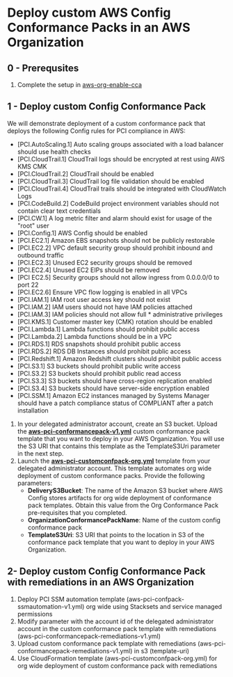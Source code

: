 <p align="center">
</p>

# Deploy custom AWS Config Conformance Packs in an AWS Organization


## 0 - Prerequsites
1. Complete the setup in [aws-org-enable-cca](https://github.com/aws-samples/aws-cloud-compliance-assurance/tree/main/aws-enable-config)


## 1 - Deploy custom Config Conformance Pack

We will demonstrate deployment of a custom conformance pack that deploys the following Config rules for PCI compliance in AWS:
* [PCI.AutoScaling.1] Auto scaling groups associated with a load balancer should use health checks
* [PCI.CloudTrail.1] CloudTrail logs should be encrypted at rest using AWS KMS CMK
* [PCI.CloudTrail.2] CloudTrail should be enabled
* [PCI.CloudTrail.3] CloudTrail log file validation should be enabled
* [PCI.CloudTrail.4] CloudTrail trails should be integrated with CloudWatch Logs
* [PCI.CodeBuild.2] CodeBuild project environment variables should not contain clear text credentials
* [PCI.CW.1] A log metric filter and alarm should exist for usage of the "root" user
* [PCI.Config.1] AWS Config should be enabled
* [PCI.EC2.1] Amazon EBS snapshots should not be publicly restorable
* [PCI.EC2.2] VPC default security group should prohibit inbound and outbound traffic
* [PCI.EC2.3] Unused EC2 security groups should be removed
* [PCI.EC2.4] Unused EC2 EIPs should be removed
* [PCI EC2.5] Security groups should not allow ingress from 0.0.0.0/0 to port 22 
* [PCI.EC2.6] Ensure VPC flow logging is enabled in all VPCs
* [PCI.IAM.1] IAM root user access key should not exist
* [PCI.IAM.2] IAM users should not have IAM policies attached
* [PCI.IAM.3] IAM policies should not allow full * administrative privileges
* [PCI.KMS.1] Customer master key (CMK) rotation should be enabled
* [PCI.Lambda.1] Lambda functions should prohibit public access
* [PCI.Lambda.2] Lambda functions should be in a VPC
* [PCI.RDS.1] RDS snapshots should prohibit public access
* [PCI.RDS.2] RDS DB Instances should prohibit public access
* [PCI.Redshift.1] Amazon Redshift clusters should prohibit public access
* [PCI.S3.1] S3 buckets should prohibit public write access
* [PCI.S3.2] S3 buckets should prohibit public read access
* [PCI.S3.3] S3 buckets should have cross-region replication enabled
* [PCI.S3.4] S3 buckets should have server-side encryption enabled
* [PCI.SSM.1] Amazon EC2 instances managed by Systems Manager should have a patch compliance status of COMPLIANT after a patch installation

1. In your delegated administrator account, create an S3 bucket. Upload the [**aws-pci-conformancepack-v1.yml**](https://github.com/aws-samples/aws-cloud-compliance-assurance/blob/main/aws-org-custom-conformancepacks/cft/aws-pci-conformancepack-v1.yml) custom conformance pack template that you want to deploy in your AWS Organization. You will use the S3 URI that contains this template as the TemplateS3Uri parameter in the next step.
2. Launch the [**aws-pci-customconfpack-org.yml**](https://github.com/aws-samples/aws-cloud-compliance-assurance/blob/main/aws-org-custom-conformancepacks/cft/aws-pci-custom-confpack-org.yml) template from your delegated administrator account. This template automates org wide deployment of custom conformance packs. Provide the following parameters:
	- **DeliveryS3Bucket**: The name of the Amazon S3 bucket where AWS Config stores artifacts for org wide deployment of conformance pack templates. Obtain this value from the Org Conformance Pack pre-requisites that you completed.
	- **OrganizationConformancePackName**: Name of the custom config conformance pack
	- **TemplateS3Uri**: S3 URI that points to the location in S3 of the conformance pack template that you want to deploy in your AWS Organization. 

## 2-  Deploy custom Config Conformance Pack with remediations in an AWS Organization

1.	Deploy  PCI SSM automation template (aws-pci-confpack-ssmautomation-v1.yml) org wide using Stacksets and service managed permissions
2.	Modify <accountid> parameter with the account id of the delegated administrator account in the custom conformance pack template with remediations (aws-pci-conformancepack-remediations-v1.yml) 
3.	Upload custom conformance pack template with remediations (aws-pci-conformancepack-remediations-v1.yml) in s3 (template-uri)
4.	Use CloudFormation template (aws-pci-customconfpack-org.yml) for org wide deployment of custom conformance pack with remediations
